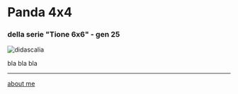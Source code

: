 # Panda 4x4
### della serie "Tione 6x6" - gen 25

![](Link "didascalia")  

bla bla bla

---  
[about me](https://about.me/cacioman) 
